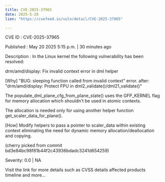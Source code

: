 ```yaml
---
title: CVE-2025-37965
date: 2025-5-20
lien: "https://cvefeed.io/vuln/detail/CVE-2025-37965"

---
```


CVE ID : CVE-2025-37965

Published :  May 20
2025
5:15 p.m. | 30 minutes ago

Description : In the Linux kernel
the following vulnerability has been resolved:

drm/amd/display: Fix invalid context error in dml helper

[Why]
"BUG: sleeping function called from invalid context" error.
after:
"drm/amd/display: Protect FPU in dml2_validate()/dml21_validate()"

The populate_dml_plane_cfg_from_plane_state() uses the GFP_KERNEL flag
for memory allocation
which shouldn't be used in atomic contexts.

The allocation is needed only for using another helper function
get_scaler_data_for_plane().

[How]
Modify helpers to pass a pointer to scaler_data within existing context
eliminating the need for dynamic memory allocation/deallocation
and copying.

(cherry picked from commit bd3e84bc98f81b44f2c43936bdadc3241d654259)

Severity: 0.0 | NA

Visit the link for more details
such as CVSS details
affected products
timeline
and more...

